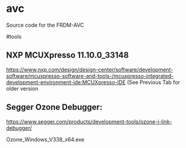 # avc
Source code for the FRDM-AVC 


#tools

## NXP MCUXpresso 11.10.0_33148


https://www.nxp.com/design/design-center/software/development-software/mcuxpresso-software-and-tools-/mcuxpresso-integrated-development-environment-ide:MCUXpresso-IDE
(See Previous Tab for older version


## Segger Ozone Debugger:
https://www.segger.com/products/development-tools/ozone-j-link-debugger/

Ozone_Windows_V338_x64.exe